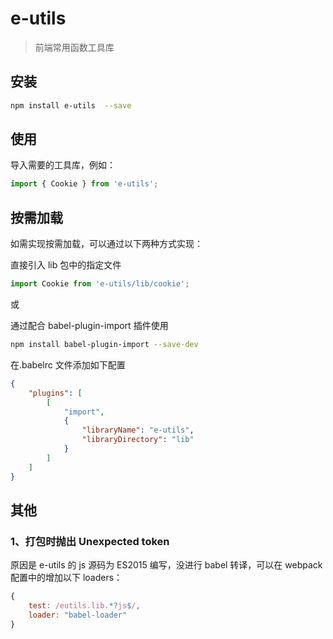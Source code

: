 # e-utils

> 前端常用函数工具库

## 安装

```sh
npm install e-utils  --save
```

## 使用

导入需要的工具库，例如：

```javascript
import { Cookie } from 'e-utils';
```

## 按需加载

如需实现按需加载，可以通过以下两种方式实现：

直接引入 lib 包中的指定文件

```javascript
import Cookie from 'e-utils/lib/cookie';
```

或

通过配合 babel-plugin-import 插件使用

```sh
npm install babel-plugin-import --save-dev
```

在.babelrc 文件添加如下配置

```json
{
	"plugins": [
		[
			"import",
			{
				"libraryName": "e-utils",
				"libraryDirectory": "lib"
			}
		]
	]
}
```

## 其他

### 1、打包时抛出 Unexpected token

原因是 e-utils 的 js 源码为 ES2015 编写，没进行 babel 转译，可以在 webpack 配置中的增加以下 loaders：

```javascript
{
	test: /eutils.lib.*?js$/,
	loader: "babel-loader"
}
```
